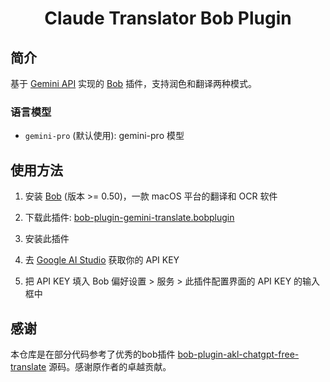 <div>
  <h1 align="center">Claude Translator Bob Plugin</h1>
</div>

## 简介

基于 [Gemini API](https://ai.google.dev/docs/gemini_api_overview) 实现的 [Bob](https://bobtranslate.com/) 插件，支持润色和翻译两种模式。

### 语言模型

* `gemini-pro` (默认使用): gemini-pro 模型

## 使用方法

1. 安装 [Bob](https://bobtranslate.com/guide/#%E5%AE%89%E8%A3%85) (版本 >= 0.50)，一款 macOS 平台的翻译和 OCR 软件

2. 下载此插件: [bob-plugin-gemini-translate.bobplugin](https://github.com/BrianShenCC/bob-plugin-gemini-translate/releases/latest)

3. 安装此插件

4. 去 [Google AI Studio](https://makersuite.google.com/app/apikey) 获取你的 API KEY

5. 把 API KEY 填入 Bob 偏好设置 > 服务 > 此插件配置界面的 API KEY 的输入框中

## 感谢

本仓库是在部分代码参考了优秀的bob插件 [bob-plugin-akl-chatgpt-free-translate](https://github.com/akl7777777/bob-plugin-akl-chatgpt-free-translate) 源码。感谢原作者的卓越贡献。